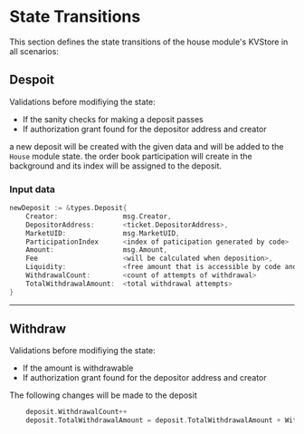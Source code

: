 # **State Transitions**

This section defines the state transitions of the house module's KVStore in all scenarios:

## **Despoit**

Validations before modifiying the state:

- If the sanity checks for making a deposit passes
- If authorization grant found for the depositor address and creator

a new deposit will be created with the given data and will be added to the `House` module state.
the order book participation will create in the background and its index will be assigned to the deposit.

### **Input data**

```go
newDeposit := &types.Deposit{
    Creator:                msg.Creator,
    DepositorAddress:       <ticket.DepositorAddress>,
    MarketUID:              msg.MarketUID,
    ParticipationIndex      <index of paticipation generated by code>
    Amount:                 msg.Amount,
    Fee                     <will be calculated when deposition>,
    Liquidity:              <free amount that is accessible by code and depositor>,
    WithdrawalCount:        <count of attempts of withdrawal>
    TotalWithdrawalAmount:  <total withdrawal attempts>
}
```

---

## **Withdraw**

Validations before modifiying the state:

- If the amount is withdrawable
- If authorization grant found for the depositor address and creator

The following changes will be made to the deposit

```go
    deposit.WithdrawalCount++
    deposit.TotalWithdrawalAmount = deposit.TotalWithdrawalAmount + WithdrawalAmount
```
